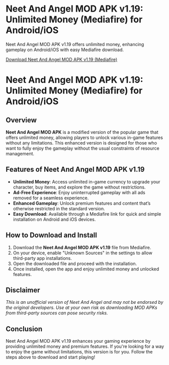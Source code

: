 # Neet And Angel MOD APK v1.19: Unlimited Money (Mediafire) for Android/iOS
Neet And Angel MOD APK v1.19 offers unlimited money, enhancing gameplay on Android/iOS with easy Mediafire download.

[Download Neet And Angel MOD APK v1.19 (Mediafire)](https://techymody.com/neet-and-angel-mod-apk)

# Neet And Angel MOD APK v1.19: Unlimited Money (Mediafire) for Android/iOS

## Overview
**Neet And Angel MOD APK** is a modified version of the popular game that offers unlimited money, allowing players to unlock various in-game features without any limitations. This enhanced version is designed for those who want to fully enjoy the gameplay without the usual constraints of resource management.

## Features of Neet And Angel MOD APK v1.19
- **Unlimited Money**: Access unlimited in-game currency to upgrade your character, buy items, and explore the game without restrictions.
- **Ad-Free Experience**: Enjoy uninterrupted gameplay with all ads removed for a seamless experience.
- **Enhanced Gameplay**: Unlock premium features and content that’s otherwise restricted in the standard version.
- **Easy Download**: Available through a Mediafire link for quick and simple installation on Android and iOS devices.

## How to Download and Install
1. Download the **Neet And Angel MOD APK v1.19** file from Mediafire.
2. On your device, enable "Unknown Sources" in the settings to allow third-party app installations.
3. Open the downloaded file and proceed with the installation.
4. Once installed, open the app and enjoy unlimited money and unlocked features.

## Disclaimer
*This is an unofficial version of Neet And Angel and may not be endorsed by the original developers. Use at your own risk as downloading MOD APKs from third-party sources can pose security risks.*

## Conclusion
Neet And Angel MOD APK v1.19 enhances your gaming experience by providing unlimited money and premium features. If you're looking for a way to enjoy the game without limitations, this version is for you. Follow the steps above to download and start playing!
